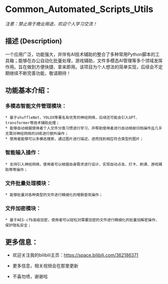 # Common_Automated_Scripts_Utils


*注意：禁止用于商业用途，欢迎个人学习交流！*


## 描述 (Description)

一个应用广泛，功能强大，并伴有AI技术辅助的整合了多种常用Python脚本的工具箱；能够在办公自动化批量处理，游戏辅助，文件多模态AI管理等多个领域发挥作用。旨在做到方便快捷、拿来即用。该项目为个人想法的简单实现，后续会不定期继续不断完善功能，敬请期待！


## 功能基本介绍：


### 多模态智能文件管理模块：

    * 基于shuffleNet，YOLOX等著名有优秀的神经网络，后续还可能会引入GPT、transformer等技术辅助处理；
    * 能够自动根据使用者个人文件分类习惯进行学习，并帮助使用者进行自动相册归档操作且几乎无需对神经网络的训练进行额外操作；
    * 使用者能够可以多模态搜索，通过图片进行描述，进而找到相应符合类型的图片；


### 智能输入操作：

    * 支持引入神经网络，使用者可以根据自身需求进行设计，实现自动点击、打卡、刷课、游戏辅助等等操作；  


### 文件批量处理模块：

    * 能够批量对各种类型的文件进行精细化的增删查改操作；


### 文件加密模块：

    * 基于AES-cfb高级加密，使用者可以轻松对需要加密的文件进行精细化的批量加解密操作，保护隐私安全；






## 更多信息：

* 欢迎关注我的bilibili主页：https://space.bilibili.com/362186371

* 更多信息，相关视频会在那里更新

* 不喜勿喷，谢谢哈


